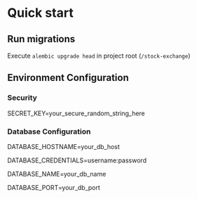 # Quick start

## Run migrations
Execute `alembic upgrade head` in project root (`/stock-exchange`)

## Environment Configuration
### Security
SECRET_KEY=your_secure_random_string_here
### Database Configuration
DATABASE_HOSTNAME=your_db_host

DATABASE_CREDENTIALS=username:password 

DATABASE_NAME=your_db_name

DATABASE_PORT=your_db_port